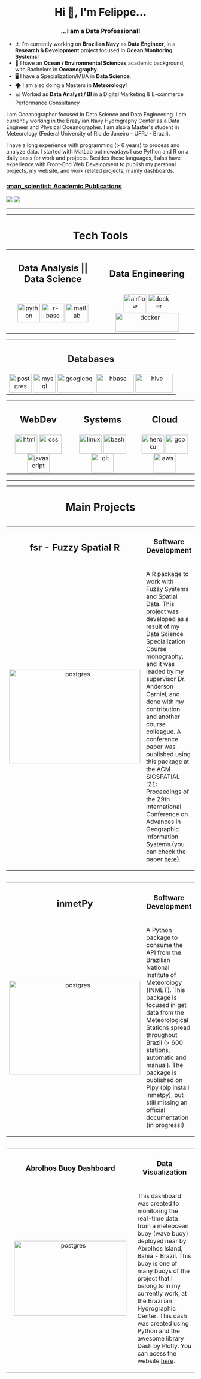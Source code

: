 <h1 align="center">Hi 👋, I'm Felippe...</h1>
<h3 align="center">...I am a Data Professional!</h3>

- :anchor: I’m currently working on **Brazilian Navy** as **Data Engineer**, in a **Research & Development** project focused in **Ocean Monitoring Systems**!
- :ocean: I have an **Ocean / Environmental Sciences** academic background, with Bachelors in **Oceanography**.
- :desktop_computer: I have a Specialization/MBA in **Data Science**.
- :tornado: I am also doing a Masters in **Meteorology**!
- :bar_chart: Worked as **Data Analyst / BI** in a Digital Marketing & E-commerce Performance Consultancy


I am Oceanographer focused in Data Science and Data Engineering. I am currently working in the Brazylian Navy Hydrography Center as a Data Engineer and Physical Oceanographer. I am also a Master's student in Meteorology (Federal University of Rio de Janeiro - UFRJ - Brazil).

I have a long experience with programming (> 6 years) to process and analyze data. I started with MatLab but nowadays I use Python and R on a daily basis for work and projects. Besides these languages, I also have experience with Front-End Web Development to publish my personal projects, my website, and work related projects, mainly dashboards.   

<h3 align="left">
<a href=https://ocfgaldino.github.io/#publications> :man_scientist: Academic Publications
</a>
</h3>


<div> 
  <a href = "mailto:ocfgaldino@gmail.com"><img src="https://img.shields.io/badge/-ocfgaldino@gmail.com-%23333?style=for-the-badge&logo=gmail&logoColor=white" target="_blank"></a>
  <a href="https://www.linkedin.com/in/felippe-galdino-silva-891754136/" target="_blank"><img src="https://img.shields.io/badge/-LinkedIn-%230077B5?style=for-the-badge&logo=linkedin&logoColor=white" target="_blank"></a> 

</div>


 <hr>
 <hr>
 
<div>
  <h1 align="center">Tech Tools</h1>
  
  <table align="center">
  <tr>
    <td><h2 align="center">Data Analysis || Data Science</h2></td>
     <td><h2 align="center">Data Engineering</h2></td>
  </tr>
  <tr>
    <td> 
    <div align="center">
         <img align="center" alt="python"  height="50" width="60" src="https://cdn.jsdelivr.net/gh/devicons/devicon/icons/python/python-original-wordmark.svg" />
   <img align="center" alt="r-base"  height="50" width="60" src="https://cdn.jsdelivr.net/gh/devicons/devicon/icons/r/r-original.svg" />
   <img align="center" alt="matlab"  height="50" width="60" src="https://cdn.jsdelivr.net/gh/devicons/devicon/icons/matlab/matlab-original.svg" />
     </div></td>
    <td height="auto" width="auto">  <div align="center">
     <img align="center" alt="airflow"  height="50" width="60" src="https://www.svgrepo.com/show/353380/airflow.svg" />
     <img align="center" alt="docker"  height="50" width="60" src="https://cdn.worldvectorlogo.com/logos/docker.svg"/>
     <img align="center" alt="docker"  height="50" width="170" src="https://upload.wikimedia.org/wikipedia/commons/thumb/0/0e/Hadoop_logo.svg/664px-Hadoop_logo.svg.png?20130221043911"/>
    </div></td>
  </tr>
 </table>
  
  
   <table align="center">
  <tr>
    <td><h2 align="center">Databases</h2></td>
  </tr>
  <tr>
    <td> 
  <div align="center">
     <img align="center" alt="postgres"  height="50" width="60" src="https://cdn.jsdelivr.net/gh/devicons/devicon/icons/postgresql/postgresql-original-wordmark.svg" />
   <img align="center" alt="mysql"  height="50" width="60" src="https://cdn.jsdelivr.net/gh/devicons/devicon/icons/mysql/mysql-original-wordmark.svg"/>
   <img align="center" alt="googlebq"  height="50" width="100" src="https://www.vectorlogo.zone/logos/google_bigquery/google_bigquery-ar21.svg"/>
   <img align="center" alt="hbase"  height="50" width="100" src="https://cdn.worldvectorlogo.com/logos/apache-hbase-logo.svg"/>
   <img align="center" alt="hive"  height="50" width="100" src="https://www.vectorlogo.zone/logos/apache_hive/apache_hive-ar21.svg"/>
    </div></td>
  </tr>
 </table>
  
  
  <table align="center">
  <tr>
    <td><h2 align="center">WebDev</h2></td>
     <td><h2 align="center">Systems</h2></td>
     <td><h2 align="center">Cloud</h2></td>
  </tr>
  <tr>
    <td> 
  <div align="center">
   <img align="center" alt="html"  height="50" width="60" src="https://cdn.jsdelivr.net/gh/devicons/devicon/icons/html5/html5-original-wordmark.svg" />
   <img align="center" alt="css"  height="50" width="60" src="https://cdn.jsdelivr.net/gh/devicons/devicon/icons/css3/css3-original-wordmark.svg" />
   <img align="center" alt="javascript"  height="50" width="60" src="https://cdn.jsdelivr.net/gh/devicons/devicon/icons/javascript/javascript-original.svg" />
    </div></td>
    <td> 
  <div align="center">
    <img align="center" alt="linux"  height="50" width="60" src="https://cdn.jsdelivr.net/gh/devicons/devicon/icons/linux/linux-original.svg" />
  <img align="center" alt="bash"  height="50" width="60" src="https://cdn.jsdelivr.net/gh/devicons/devicon/icons/bash/bash-original.svg" />
  <img align="center" alt="git"  height="50" width="60" src="https://cdn.jsdelivr.net/gh/devicons/devicon/icons/git/git-original-wordmark.svg" />
  </div></td>
  <td> 
    <div align="center">
      <img align="center" alt="heroku"  height="50" width="60" src="https://cdn.jsdelivr.net/gh/devicons/devicon/icons/heroku/heroku-original-wordmark.svg" />
     <img align="center" alt="gcp"  height="50" width="60" src="https://cdn.jsdelivr.net/gh/devicons/devicon/icons/googlecloud/googlecloud-original-wordmark.svg" />
     <img align="center" alt="aws"  height="50" width="60" src="https://cdn.jsdelivr.net/gh/devicons/devicon/icons/amazonwebservices/amazonwebservices-original-wordmark.svg" />
     </div></td>
  </tr>
 </table>
 
 <hr>
 <hr>
 
  <h1 align="center">Main Projects</h1>
  
  
  <div>
     <table align="left">
  <tr>
    <td width="30%"><h2 align="center">fsr - Fuzzy Spatial R</h2></td>
    <td><h3 align="center">Software Development</h3></td>
  </tr>
  <tr>
    <td> 
  <div align="center">
    <a href="www.google.com">
     <img align="center" alt="postgres"  height="250" width="350" src="https://ocfgaldino.github.io/images/fsr_example.png" />
     </a>
    </div></td>
    <td width="30%">
      <p>A R package to work with Fuzzy Systems and Spatial Data. This project was developed as a result of my Data Science Specialization Course monography, and it was leaded by my supervisor Dr. Anderson Carniel, and done with my contribution and another course colleague. A conference paper was published using this package at the ACM SIGSPATIAL '21: Proceedings of the 29th International Conference on Advances in Geographic Information Systems.(you can check the paper <a href="https://dl.acm.org/doi/10.1145/3474717.3484255?cid=99658676659">here</a>). </p>
    </td>
  </tr>
 </table>
 </div>
 
 
 <div>
   <table align="left">
  <tr>
    <td width="10%"><h2 align="center">inmetPy</h2></td>
    <td><h3 align="center">Software Development</h3></td>
  </tr>
  <tr>
    <td> 
  <div align="center">
     <img align="center" alt="postgres"  height="250" width="350" src="https://images.unsplash.com/photo-1594760467013-64ac2b80b7d3?ixlib=rb-1.2.1&ixid=MnwxMjA3fDB8MHxwaG90by1wYWdlfHx8fGVufDB8fHx8&auto=format&fit=crop&w=1632&q=80" />
    </div></td>
    <td width="10%">
      <p>A Python package to consume the API from the Brazilian National Institute of Meteorology (INMET). This package is focused in get data from the Meteorological Stations spread throughout Brazil (> 600 stations, automatic and manual). The package is published on Pipy (pip install inmetpy), but still missing an official documentation (in progress!)</p>
    </td>
  </tr>
 </table>
  </div>
  
  
 <div>
   <table align="left">
  <tr>
    <td width="10%"><h3 align="center">Abrolhos Buoy Dashboard</h3></td>
    <td><h3 align="center">Data Visualization</h3></td>
  </tr>
  <tr>
    <td> 
  <div align="center">
     <img align="center" alt="postgres"  height="200" width="300" src="https://github.com/ocfgaldino/ocfgaldino.github.io/blob/master/images/boia_abrolhos_site.gif" />
    </div></td>
    <td width="10%">
      <p>This dashboard was created to monitoring the real-time data from a meteocean buoy (wave buoy) deployed near by Abrolhos Island, Bahia - Brazil. This buoy is one of many buoys of the project that I belong to in my currently work, at the Brazilian Hydrographic Center. This dash was created using Python and the awesome library Dash by Plotly. You can acess the website <a href="https://www.boia-abrolhos.herokuapp.com" target="_blank">here</a>.</p>
    </td>
  </tr>
 </table>
  </div>
